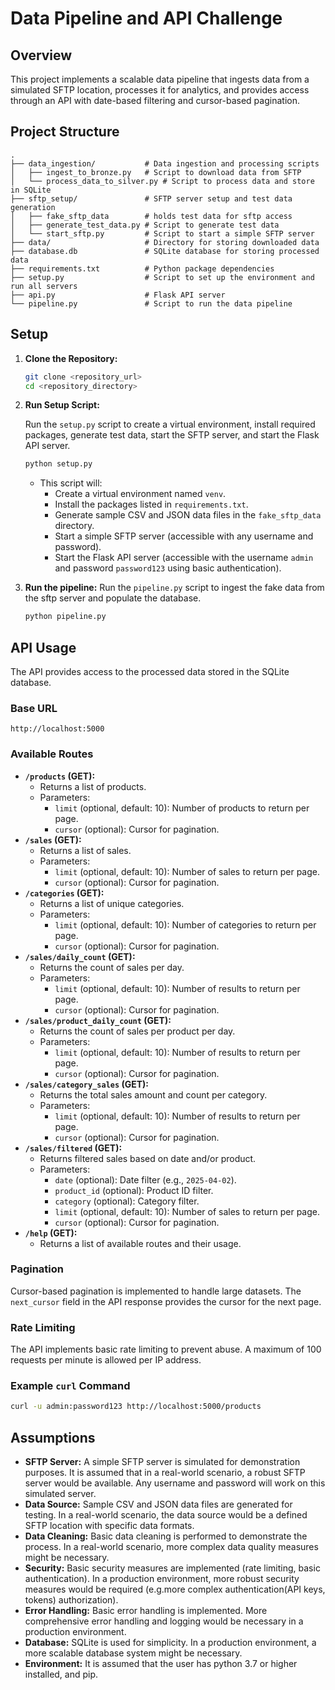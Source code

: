# Data Pipeline and API Challenge

## Overview

This project implements a scalable data pipeline that ingests data from a simulated SFTP location, processes it for analytics, and provides access through an API with date-based filtering and cursor-based pagination.

## Project Structure
```
.
├── data_ingestion/           # Data ingestion and processing scripts
│   ├── ingest_to_bronze.py   # Script to download data from SFTP
│   └── process_data_to_silver.py # Script to process data and store in SQLite
├── sftp_setup/               # SFTP server setup and test data generation
│   ├── fake_sftp_data        # holds test data for sftp access
│   ├── generate_test_data.py # Script to generate test data
│   └── start_sftp.py         # Script to start a simple SFTP server
├── data/                     # Directory for storing downloaded data
├── database.db               # SQLite database for storing processed data
├── requirements.txt          # Python package dependencies
├── setup.py                  # Script to set up the environment and run all servers
├── api.py                    # Flask API server
└── pipeline.py               # Script to run the data pipeline
```

## Setup

1.  **Clone the Repository:**

    ```bash
    git clone <repository_url>
    cd <repository_directory>
    ```

2.  **Run Setup Script:**

    Run the `setup.py` script to create a virtual environment, install required packages, generate test data, start the SFTP server, and start the Flask API server.

    ```bash
    python setup.py
    ```

    * This script will:
        * Create a virtual environment named `venv`.
        * Install the packages listed in `requirements.txt`.
        * Generate sample CSV and JSON data files in the `fake_sftp_data` directory.
        * Start a simple SFTP server (accessible with any username and password).
        * Start the Flask API server (accessible with the username `admin` and password `password123` using basic authentication).

3.  **Run the pipeline:**
    Run the `pipeline.py` script to ingest the fake data from the sftp server and populate the database.

    ```bash
    python pipeline.py
    ```

## API Usage

The API provides access to the processed data stored in the SQLite database.

### Base URL

`http://localhost:5000`

### Available Routes

* **`/products` (GET):**
    * Returns a list of products.
    * Parameters:
        * `limit` (optional, default: 10): Number of products to return per page.
        * `cursor` (optional): Cursor for pagination.
* **`/sales` (GET):**
    * Returns a list of sales.
    * Parameters:
        * `limit` (optional, default: 10): Number of sales to return per page.
        * `cursor` (optional): Cursor for pagination.
* **`/categories` (GET):**
    * Returns a list of unique categories.
    * Parameters:
        * `limit` (optional, default: 10): Number of categories to return per page.
        * `cursor` (optional): Cursor for pagination.
* **`/sales/daily_count` (GET):**
    * Returns the count of sales per day.
    * Parameters:
        * `limit` (optional, default: 10): Number of results to return per page.
        * `cursor` (optional): Cursor for pagination.
* **`/sales/product_daily_count` (GET):**
    * Returns the count of sales per product per day.
    * Parameters:
        * `limit` (optional, default: 10): Number of results to return per page.
        * `cursor` (optional): Cursor for pagination.
* **`/sales/category_sales` (GET):**
    * Returns the total sales amount and count per category.
    * Parameters:
        * `limit` (optional, default: 10): Number of results to return per page.
        * `cursor` (optional): Cursor for pagination.
* **`/sales/filtered` (GET):**
    * Returns filtered sales based on date and/or product.
    * Parameters:
        * `date` (optional): Date filter (e.g., `2025-04-02`).
        * `product_id` (optional): Product ID filter.
        * `category` (optional): Category filter.
        * `limit` (optional, default: 10): Number of sales to return per page.
        * `cursor` (optional): Cursor for pagination.
* **`/help` (GET):**
    * Returns a list of available routes and their usage.

### Pagination

Cursor-based pagination is implemented to handle large datasets. The `next_cursor` field in the API response provides the cursor for the next page.

### Rate Limiting

The API implements basic rate limiting to prevent abuse. A maximum of 100 requests per minute is allowed per IP address.

### Example `curl` Command

```bash
curl -u admin:password123 http://localhost:5000/products
```
## Assumptions

* **SFTP Server:** A simple SFTP server is simulated for demonstration purposes. It is assumed that in a real-world scenario, a robust SFTP server would be available. Any username and password will work on this simulated server.
* **Data Source:** Sample CSV and JSON data files are generated for testing. In a real-world scenario, the data source would be a defined SFTP location with specific data formats.
* **Data Cleaning:** Basic data cleaning is performed to demonstrate the process. In a real-world scenario, more complex data quality measures might be necessary.
* **Security:** Basic security measures are implemented (rate limiting, basic authentication). In a production environment, more robust security measures would be required (e.g.more complex authentication(API keys, tokens) authorization).
* **Error Handling:** Basic error handling is implemented. More comprehensive error handling and logging would be necessary in a production environment.
* **Database:** SQLite is used for simplicity. In a production environment, a more scalable database system might be necessary.
* **Environment:** It is assumed that the user has python 3.7 or higher installed, and pip.
